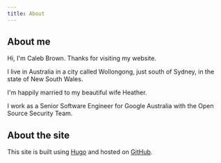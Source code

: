 ```yaml
---
title: About
---
```


## About me

Hi, I'm Caleb Brown. Thanks for visiting my website.

I live in Australia in a city called Wollongong, just south of Sydney, in the state of New South Wales.

I'm happily married to my beautiful wife Heather.

I work as a Senior Software Engineer for Google Australia with the Open Source Security Team.

## About the site

This site is built using [Hugo](http://gohugo.io) and hosted on
[GitHub](https://github.com/calebbrown/calebbrown.github.io).

